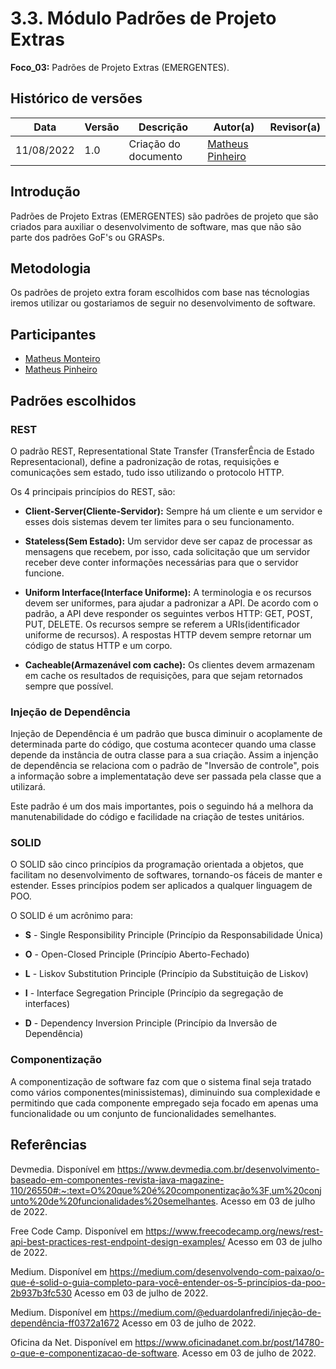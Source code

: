 # 3.3. Módulo Padrões de Projeto Extras

**Foco_03:** Padrões de Projeto Extras (EMERGENTES).

## Histórico de versões

| Data       | Versão | Descrição            | Autor(a)                                          | Revisor(a) |
| ---------- | ------ | -------------------- | ------------------------------------------------- | ---------- |
| 11/08/2022 | 1.0    | Criação do documento | [Matheus Pinheiro](https://github.com/matheuscvp) |            |

## Introdução

Padrões de Projeto Extras (EMERGENTES) são padrões de projeto que são criados para auxiliar o desenvolvimento de software, mas que não são parte dos padrões GoF's ou GRASPs.

## Metodologia

Os padrões de projeto extra foram escolhidos com base nas técnologias iremos utilizar ou gostariamos de seguir no desenvolvimento de software.

## Participantes

- [Matheus Monteiro](https://github.com/matheusyanmonteiro)
- [Matheus Pinheiro](https://github.com/matheuscvp)

## Padrões escolhidos

### REST

O padrão REST, Representational State Transfer (TransferÊncia de Estado Representacional), define a padronização de rotas, requisições e comunicações sem estado, tudo isso utilizando o protocolo HTTP. 

Os 4 principais princípios do REST, são:

* <strong>Client-Server(Cliente-Servidor):</strong> Sempre há um cliente e um servidor e esses dois sistemas devem ter limites para o seu funcionamento.

* <strong>Stateless(Sem Estado):</strong> Um servidor deve ser capaz de processar as mensagens que recebem, por isso, cada solicitação que um servidor receber deve conter informações necessárias para que o servidor funcione.

* <strong>Uniform Interface(Interface Uniforme):</strong> A terminologia e os recursos devem ser uniformes, para ajudar a padronizar a API. De acordo com o padrão, a API deve responder os seguintes verbos HTTP: GET, POST, PUT, DELETE. Os recursos sempre se referem a URIs(identificador uniforme de recursos). A respostas HTTP devem sempre retornar um código de status HTTP e um corpo.

* <strong>Cacheable(Armazenável com cache):</strong> Os clientes devem armazenam em cache os resultados de requisições, para que sejam retornados sempre que possível.

### Injeção de Dependência

Injeção de Dependência é um padrão que busca diminuir o acoplamente de determinada parte do código, que costuma acontecer quando uma classe depende da instância de outra classe para a sua criação. Assim a injenção de dependência se relaciona com o padrão de "Inversão de controle", pois a informação sobre a implementatação deve ser passada pela classe que a utilizará.

Este padrão é um dos mais importantes, pois o seguindo há a melhora da manutenabilidade do código e facilidade na criação de testes unitários.

### SOLID

O SOLID são cinco princípios da programação orientada a objetos, que facilitam no desenvolvimento de softwares, tornando-os fáceis de manter e estender. Esses princípios podem ser aplicados a qualquer linguagem de POO.

O SOLID é um acrônimo para:

* <strong>S</strong> - Single Responsibility Principle (Princípio da Responsabilidade Única)

* <strong>O</strong> - Open-Closed Principle (Princípio Aberto-Fechado)

* <strong>L</strong> - Liskov Substitution Principle (Princípio da Substituição de Liskov)

* <strong>I</strong> - Interface Segregation Principle (Princípio da segregação de interfaces)

* <strong>D</strong> - Dependency Inversion Principle (Princípio da Inversão de Dependência)

### Componentização

A componentização de software faz com que o sistema final seja tratado como vários componentes(minissistemas), diminuindo sua complexidade e permitindo que cada componente empregado seja focado em apenas uma funcionalidade ou um conjunto de funcionalidades semelhantes.

<!-- 
## Conclusão (se necessário)

Texto da conclusão.
-->

## Referências

Devmedia. Disponível em <https://www.devmedia.com.br/desenvolvimento-baseado-em-componentes-revista-java-magazine-110/26550#:~:text=O%20que%20é%20componentização%3F,um%20conjunto%20de%20funcionalidades%20semelhantes>. Acesso em 03 de julho de 2022.

Free Code Camp. Disponível em <https://www.freecodecamp.org/news/rest-api-best-practices-rest-endpoint-design-examples/> Acesso em 03 de julho de 2022.

Medium. Disponível em <https://medium.com/desenvolvendo-com-paixao/o-que-é-solid-o-guia-completo-para-você-entender-os-5-princípios-da-poo-2b937b3fc530> Acesso em 03 de julho de 2022.

Medium. Disponível em <https://medium.com/@eduardolanfredi/injeção-de-dependência-ff0372a1672> Acesso em 03 de julho de 2022.

Oficina da Net. Disponível em <https://www.oficinadanet.com.br/post/14780-o-que-e-componentizacao-de-software>. Acesso em 03 de julho de 2022.